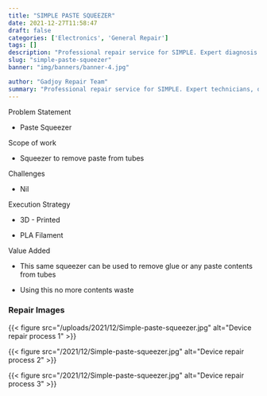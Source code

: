 ```yaml
---
title: "SIMPLE PASTE SQUEEZER"
date: 2021-12-27T11:58:47
draft: false
categories: ['Electronics', 'General Repair']
tags: []
description: "Professional repair service for SIMPLE. Expert diagnosis and quality repairs in Bangalore."
slug: "simple-paste-squeezer"
banner: "img/banners/banner-4.jpg"

author: "Gadjoy Repair Team"
summary: "Professional repair service for SIMPLE. Expert technicians, quality parts, warranty included."
---
```


Problem Statement 

- Paste Squeezer

Scope of work

- Squeezer to remove paste from tubes

Challenges

- Nil

Execution Strategy 

- 3D - Printed 

- PLA Filament

Value Added 

- This same squeezer can be used to remove glue or any paste contents from tubes 

- Using this no more contents waste

### Repair Images

{{< figure src="/uploads/2021/12/Simple-paste-squeezer.jpg" alt="Device repair process 1" >}}

{{< figure src="/2021/12/Simple-paste-squeezer.jpg" alt="Device repair process 2" >}}

{{< figure src="/2021/12/Simple-paste-squeezer.jpg" alt="Device repair process 3" >}}

